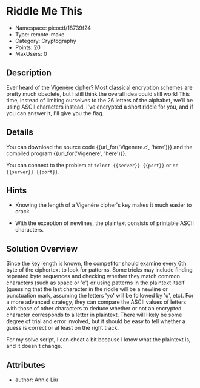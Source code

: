 # Riddle Me This

- Namespace: picoctf/18739f24
- Type: remote-make
- Category: Cryptography
- Points: 20
- MaxUsers: 0

## Description

Ever heard of the [Vigenère cipher](https://en.wikipedia.org/wiki/Vigen%C3%A8re_cipher)?
Most classical encryption schemes are pretty much obsolete, but I still think
the overall idea could still work! This time, instead of limiting ourselves to
the 26 letters of the alphabet, we'll be using ASCII characters instead. I've
encrypted a short riddle for you, and if you can answer it, I'll give you the
flag.

## Details
You can download the source code {{url_for('Vigenere.c', 'here')}} and the
compiled program {{url_for('Vigenere', 'here')}}.

You can connect to the problem at `telnet {{server}} {{port}}` or `nc {{server}} {{port}}`.

## Hints

- Knowing the length of a Vigenère cipher's key makes it much easier to crack.

- With the exception of newlines, the plaintext consists of printable ASCII
characters.

## Solution Overview

Since the key length is known, the competitor should examine every 6th byte of
the ciphertext to look for patterns. Some tricks may include finding repeated
byte sequences and checking whether they match common characters (such as space
or 'e') or using patterns in the plaintext itself (guessing that the last
character in the riddle will be a newline or punctuation mark, assuming the
letters 'yo' will be followed by 'u', etc). For a more advanced strategy,
they can compare the ASCII values of letters with those of other characters to
deduce whether or not an encrypted character corresponds to a letter in
plaintext. There will likely be some degree of trial and error involved, but
it should be easy to tell whether a guess is correct or at least on the right
track.

For my solve script, I can cheat a bit because I know what the plaintext is,
and it doesn't change.

## Attributes

- author: Annie Liu
